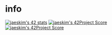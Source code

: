 # info
[![jaeskim's 42 stats](https://badge42.herokuapp.com/api/stats/vaustin)](https://github.com/JaeSeoKim/badge42)
[![jaeskim's 42Project Score](https://badge42.herokuapp.com/api/project/vaustin/Libft)](https://github.com/JaeSeoKim/badge42)
[![jaeskim's 42Project Score](https://badge42.herokuapp.com/api/project/vaustin/get_next_line)](https://github.com/JaeSeoKim/badge42)
